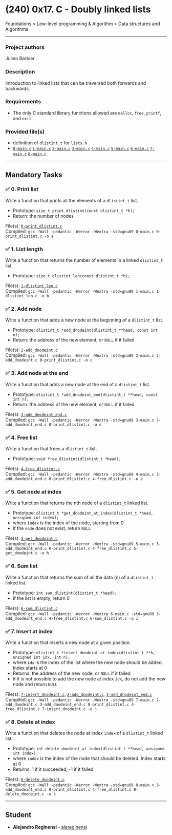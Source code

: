 # (240) 0x17. C - Doubly linked lists
Foundations > Low-level programming & Algorithm > Data structures and Algorithms

---

### Project authors
Julien Barbier

### Description
Introduction to linked lists that cen be traversed both forwards and backwards.

### Requirements
* The only C standard library functions allowed are `malloc`, `free`, `printf`, and `exit`.

### Provided file(s)
* definition of `dlistint_t` for `lists.h`
* [`0-main.c`](./tests/0-main.c) [`1-main.c`](./tests/1-main.c) [`2-main.c`](./tests/2-main.c) [`3-main.c`](./tests/3-main.c) [`4-main.c`](./tests/4-main.c) [`5-main.c`](./tests/5-main.c) [`6-main.c`](./tests/6-main.c) [`7-main.c`](./tests/7-main.c) [`8-main.c`](./tests/8-main.c)

---

## Mandatory Tasks

### :white_check_mark: 0. Print list
Write a function that prints all the elements of a `dlistint_t` list.

* Prototype: `size_t print_dlistint(const dlistint_t *h);`
* Return: the number of nodes

File(s): [`0-print_dlistint.c`](./0-print_dlistint.c)\
Compiled: `gcc -Wall -pedantic -Werror -Wextra -std=gnu89 0-main.c 0-print_dlistint.c -o a`

### :white_check_mark: 1. List length
Write a function that returns the number of elements in a linked `dlistint_t` list.

* Prototype: `size_t dlistint_len(const dlistint_t *h);`

File(s): [`1-dlistint_len.c`](./1-dlistint_len.c)\
Compiled: `gcc -Wall -pedantic -Werror -Wextra -std=gnu89 1-main.c 1-dlistint_len.c -o b`

### :white_check_mark: 2. Add node
Write a function that adds a new node at the beginning of a `dlistint_t` list.

* Prototype: `dlistint_t *add_dnodeint(dlistint_t **head, const int n);`
* Return: the address of the new element, or `NULL` if it failed

File(s): [`2-add_dnodeint.c`](./2-add_dnodeint.c)\
Compiled: `gcc -Wall -pedantic -Werror -Wextra -std=gnu89 2-main.c 2-add_dnodeint.c 0-print_dlistint.c -o c`

### :white_check_mark: 3. Add node at the end
Write a function that adds a new node at the end of a `dlistint_t` list.

* Prototype: `dlistint_t *add_dnodeint_end(dlistint_t **head, const int n);`
* Return: the address of the new element, or `NULL` if it failed

File(s): [`3-add_dnodeint_end.c`](./3-add_dnodeint_end.c)\
Compiled: `gcc -Wall -pedantic -Werror -Wextra -std=gnu89 3-main.c 3-add_dnodeint_end.c 0-print_dlistint.c -o d`

### :white_check_mark: 4. Free list
Write a function that frees a `dlistint_t` list.

* Prototype: `void free_dlistint(dlistint_t *head);`

File(s): [`4-free_dlistint.c`](./4-free_dlistint.c)\
Compiled: `gcc -Wall -pedantic -Werror -Wextra -std=gnu89 4-main.c 3-add_dnodeint_end.c 0-print_dlistint.c 4-free_dlistint.c -o e`

### :white_check_mark: 5. Get node at index
Write a function that returns the nth node of a `dlistint_t` linked list.

* Prototype: `dlistint_t *get_dnodeint_at_index(dlistint_t *head, unsigned int index);`
* where `index` is the index of the node, starting from 0
* if the `node` does not exist, return `NULL`

File(s): [`5-get_dnodeint.c`](./5-get_dnodeint.c)\
Compiled: `gcc -Wall -pedantic -Werror -Wextra -std=gnu89 5-main.c 3-add_dnodeint_end.c 0-print_dlistint.c 4-free_dlistint.c 5-get_dnodeint.c -o h`

### :white_check_mark: 6. Sum list
Write a function that returns the sum of all the data (n) of a `dlistint_t` linked list.

* Prototype: `int sum_dlistint(dlistint_t *head);`
* if the list is empty, return 0

File(s): [`6-sum_dlistint.c`](./6-sum_dlistint.c)\
Compiled: `gcc -Wall -pedantic -Werror -Wextra 6-main.c -std=gnu89 3-add_dnodeint_end.c 4-free_dlistint.c 6-sum_dlistint.c -o i`

### :white_check_mark: 7. Insert at index
Write a function that inserts a new node at a given position.

* Prototype: `dlistint_t *insert_dnodeint_at_index(dlistint_t **h, unsigned int idx, int n);`
* where `idx` is the index of the list where the new node should be added. Index starts at 0
* Returns: the address of the new node, or `NULL` if it failed
* if it is not possible to add the new node at index `idx`, do not add the new node and return `NULL`

File(s): [`7-insert_dnodeint.c`](./7-insert_dnodeint.c), [`2-add_dnodeint.c`](./2-add_dnodeint.c), [`3-add_dnodeint_end.c`](./)\
Compiled: `gcc -Wall -pedantic -Werror -Wextra -std=gnu89 7-main.c 2-add_dnodeint.c 3-add_dnodeint_end.c 0-print_dlistint.c 4-free_dlistint.c 7-insert_dnodeint.c -o j`

### :white_check_mark: 8. Delete at index
Write a function that deletes the node at index `index` of a `dlistint_t` linked list.

* Prototype: `int delete_dnodeint_at_index(dlistint_t **head, unsigned int index);`
* where `index` is the index of the node that should be deleted. Index starts at 0
* Returns: 1 if it succeeded, -1 if it failed

File(s): [`8-delete_dnodeint.c`](./8-delete_dnodeint.c)\
Compiled: `gcc -Wall -pedantic -Werror -Wextra -std=gnu89 8-main.c 3-add_dnodeint_end.c 0-print_dlistint.c 4-free_dlistint.c 8-delete_dnodeint.c -o k`

---

## Student
* **Alejandro Reginensi** - [alereginensi](github.com/alereginensi)
